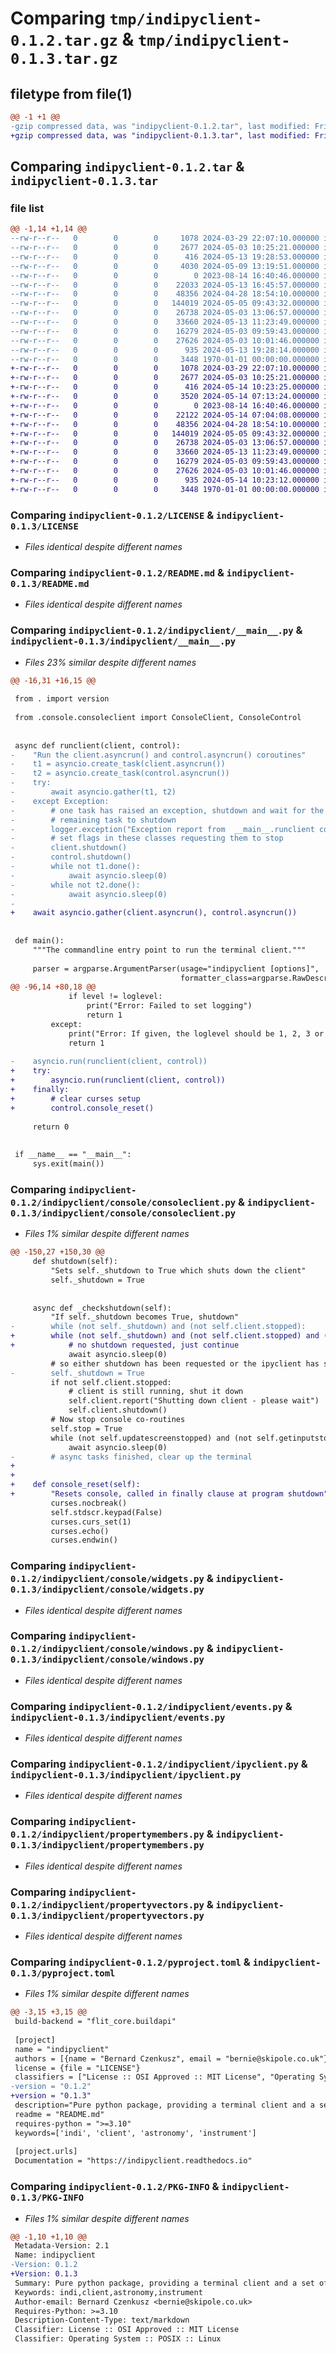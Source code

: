 # Comparing `tmp/indipyclient-0.1.2.tar.gz` & `tmp/indipyclient-0.1.3.tar.gz`

## filetype from file(1)

```diff
@@ -1 +1 @@
-gzip compressed data, was "indipyclient-0.1.2.tar", last modified: Fri Jan  1 00:00:00 2016, max compression
+gzip compressed data, was "indipyclient-0.1.3.tar", last modified: Fri Jan  1 00:00:00 2016, max compression
```

## Comparing `indipyclient-0.1.2.tar` & `indipyclient-0.1.3.tar`

### file list

```diff
@@ -1,14 +1,14 @@
--rw-r--r--   0        0        0     1078 2024-03-29 22:07:10.000000 indipyclient-0.1.2/LICENSE
--rw-r--r--   0        0        0     2677 2024-05-03 10:25:21.000000 indipyclient-0.1.2/README.md
--rw-r--r--   0        0        0      416 2024-05-13 19:28:53.000000 indipyclient-0.1.2/indipyclient/__init__.py
--rw-r--r--   0        0        0     4030 2024-05-09 13:19:51.000000 indipyclient-0.1.2/indipyclient/__main__.py
--rw-r--r--   0        0        0        0 2023-08-14 16:40:46.000000 indipyclient-0.1.2/indipyclient/console/__init__.py
--rw-r--r--   0        0        0    22033 2024-05-13 16:45:57.000000 indipyclient-0.1.2/indipyclient/console/consoleclient.py
--rw-r--r--   0        0        0    48356 2024-04-28 18:54:10.000000 indipyclient-0.1.2/indipyclient/console/widgets.py
--rw-r--r--   0        0        0   144019 2024-05-05 09:43:32.000000 indipyclient-0.1.2/indipyclient/console/windows.py
--rw-r--r--   0        0        0    26738 2024-05-03 13:06:57.000000 indipyclient-0.1.2/indipyclient/events.py
--rw-r--r--   0        0        0    33660 2024-05-13 11:23:49.000000 indipyclient-0.1.2/indipyclient/ipyclient.py
--rw-r--r--   0        0        0    16279 2024-05-03 09:59:43.000000 indipyclient-0.1.2/indipyclient/propertymembers.py
--rw-r--r--   0        0        0    27626 2024-05-03 10:01:46.000000 indipyclient-0.1.2/indipyclient/propertyvectors.py
--rw-r--r--   0        0        0      935 2024-05-13 19:28:14.000000 indipyclient-0.1.2/pyproject.toml
--rw-r--r--   0        0        0     3448 1970-01-01 00:00:00.000000 indipyclient-0.1.2/PKG-INFO
+-rw-r--r--   0        0        0     1078 2024-03-29 22:07:10.000000 indipyclient-0.1.3/LICENSE
+-rw-r--r--   0        0        0     2677 2024-05-03 10:25:21.000000 indipyclient-0.1.3/README.md
+-rw-r--r--   0        0        0      416 2024-05-14 10:23:25.000000 indipyclient-0.1.3/indipyclient/__init__.py
+-rw-r--r--   0        0        0     3520 2024-05-14 07:13:24.000000 indipyclient-0.1.3/indipyclient/__main__.py
+-rw-r--r--   0        0        0        0 2023-08-14 16:40:46.000000 indipyclient-0.1.3/indipyclient/console/__init__.py
+-rw-r--r--   0        0        0    22122 2024-05-14 07:04:08.000000 indipyclient-0.1.3/indipyclient/console/consoleclient.py
+-rw-r--r--   0        0        0    48356 2024-04-28 18:54:10.000000 indipyclient-0.1.3/indipyclient/console/widgets.py
+-rw-r--r--   0        0        0   144019 2024-05-05 09:43:32.000000 indipyclient-0.1.3/indipyclient/console/windows.py
+-rw-r--r--   0        0        0    26738 2024-05-03 13:06:57.000000 indipyclient-0.1.3/indipyclient/events.py
+-rw-r--r--   0        0        0    33660 2024-05-13 11:23:49.000000 indipyclient-0.1.3/indipyclient/ipyclient.py
+-rw-r--r--   0        0        0    16279 2024-05-03 09:59:43.000000 indipyclient-0.1.3/indipyclient/propertymembers.py
+-rw-r--r--   0        0        0    27626 2024-05-03 10:01:46.000000 indipyclient-0.1.3/indipyclient/propertyvectors.py
+-rw-r--r--   0        0        0      935 2024-05-14 10:23:12.000000 indipyclient-0.1.3/pyproject.toml
+-rw-r--r--   0        0        0     3448 1970-01-01 00:00:00.000000 indipyclient-0.1.3/PKG-INFO
```

### Comparing `indipyclient-0.1.2/LICENSE` & `indipyclient-0.1.3/LICENSE`

 * *Files identical despite different names*

### Comparing `indipyclient-0.1.2/README.md` & `indipyclient-0.1.3/README.md`

 * *Files identical despite different names*

### Comparing `indipyclient-0.1.2/indipyclient/__main__.py` & `indipyclient-0.1.3/indipyclient/__main__.py`

 * *Files 23% similar despite different names*

```diff
@@ -16,31 +16,15 @@
 
 from . import version
 
 from .console.consoleclient import ConsoleClient, ConsoleControl
 
 
 async def runclient(client, control):
-    "Run the client.asyncrun() and control.asyncrun() coroutines"
-    t1 = asyncio.create_task(client.asyncrun())
-    t2 = asyncio.create_task(control.asyncrun())
-    try:
-        await asyncio.gather(t1, t2)
-    except Exception:
-        # one task has raised an exception, shutdown and wait for the
-        # remaining task to shutdown
-        logger.exception("Exception report from  __main__.runclient coroutine")
-        # set flags in these classes requesting them to stop
-        client.shutdown()
-        control.shutdown()
-        while not t1.done():
-            await asyncio.sleep(0)
-        while not t2.done():
-            await asyncio.sleep(0)
-
+    await asyncio.gather(client.asyncrun(), control.asyncrun())
 
 
 def main():
     """The commandline entry point to run the terminal client."""
 
     parser = argparse.ArgumentParser(usage="indipyclient [options]",
                                      formatter_class=argparse.RawDescriptionHelpFormatter,
@@ -96,14 +80,18 @@
             if level != loglevel:
                 print("Error: Failed to set logging")
                 return 1
         except:
             print("Error: If given, the loglevel should be 1, 2, 3 or 4")
             return 1
 
-    asyncio.run(runclient(client, control))
+    try:
+        asyncio.run(runclient(client, control))
+    finally:
+        # clear curses setup
+        control.console_reset()
 
     return 0
 
 
 if __name__ == "__main__":
     sys.exit(main())
```

### Comparing `indipyclient-0.1.2/indipyclient/console/consoleclient.py` & `indipyclient-0.1.3/indipyclient/console/consoleclient.py`

 * *Files 1% similar despite different names*

```diff
@@ -150,27 +150,30 @@
     def shutdown(self):
         "Sets self._shutdown to True which shuts down the client"
         self._shutdown = True
 
 
     async def _checkshutdown(self):
         "If self._shutdown becomes True, shutdown"
-        while (not self._shutdown) and (not self.client.stopped):
+        while (not self._shutdown) and (not self.client.stopped) and (not self.stop):
+            # no shutdown requested, just continue
             await asyncio.sleep(0)
         # so either shutdown has been requested or the ipyclient has stopped for some reason
-        self._shutdown = True
         if not self.client.stopped:
             # client is still running, shut it down
             self.client.report("Shutting down client - please wait")
             self.client.shutdown()
         # Now stop console co-routines
         self.stop = True
         while (not self.updatescreenstopped) and (not self.getinputstopped):
             await asyncio.sleep(0)
-        # async tasks finished, clear up the terminal
+
+
+    def console_reset(self):
+        "Resets console, called in finally clause at program shutdown"
         curses.nocbreak()
         self.stdscr.keypad(False)
         curses.curs_set(1)
         curses.echo()
         curses.endwin()
```

### Comparing `indipyclient-0.1.2/indipyclient/console/widgets.py` & `indipyclient-0.1.3/indipyclient/console/widgets.py`

 * *Files identical despite different names*

### Comparing `indipyclient-0.1.2/indipyclient/console/windows.py` & `indipyclient-0.1.3/indipyclient/console/windows.py`

 * *Files identical despite different names*

### Comparing `indipyclient-0.1.2/indipyclient/events.py` & `indipyclient-0.1.3/indipyclient/events.py`

 * *Files identical despite different names*

### Comparing `indipyclient-0.1.2/indipyclient/ipyclient.py` & `indipyclient-0.1.3/indipyclient/ipyclient.py`

 * *Files identical despite different names*

### Comparing `indipyclient-0.1.2/indipyclient/propertymembers.py` & `indipyclient-0.1.3/indipyclient/propertymembers.py`

 * *Files identical despite different names*

### Comparing `indipyclient-0.1.2/indipyclient/propertyvectors.py` & `indipyclient-0.1.3/indipyclient/propertyvectors.py`

 * *Files identical despite different names*

### Comparing `indipyclient-0.1.2/pyproject.toml` & `indipyclient-0.1.3/pyproject.toml`

 * *Files 1% similar despite different names*

```diff
@@ -3,15 +3,15 @@
 build-backend = "flit_core.buildapi"
 
 [project]
 name = "indipyclient"
 authors = [{name = "Bernard Czenkusz", email = "bernie@skipole.co.uk"}]
 license = {file = "LICENSE"}
 classifiers = ["License :: OSI Approved :: MIT License", "Operating System :: POSIX :: Linux","Topic :: Scientific/Engineering :: Astronomy", "Topic :: Scientific/Engineering :: Interface Engine/Protocol Translator"]
-version = "0.1.2"
+version = "0.1.3"
 description="Pure python package, providing a terminal client and a set of classes which can be used to create scripts or clients to control remote instruments using the INDI protocol."
 readme = "README.md"
 requires-python = ">=3.10"
 keywords=['indi', 'client', 'astronomy', 'instrument']
 
 [project.urls]
 Documentation = "https://indipyclient.readthedocs.io"
```

### Comparing `indipyclient-0.1.2/PKG-INFO` & `indipyclient-0.1.3/PKG-INFO`

 * *Files 1% similar despite different names*

```diff
@@ -1,10 +1,10 @@
 Metadata-Version: 2.1
 Name: indipyclient
-Version: 0.1.2
+Version: 0.1.3
 Summary: Pure python package, providing a terminal client and a set of classes which can be used to create scripts or clients to control remote instruments using the INDI protocol.
 Keywords: indi,client,astronomy,instrument
 Author-email: Bernard Czenkusz <bernie@skipole.co.uk>
 Requires-Python: >=3.10
 Description-Content-Type: text/markdown
 Classifier: License :: OSI Approved :: MIT License
 Classifier: Operating System :: POSIX :: Linux
```

